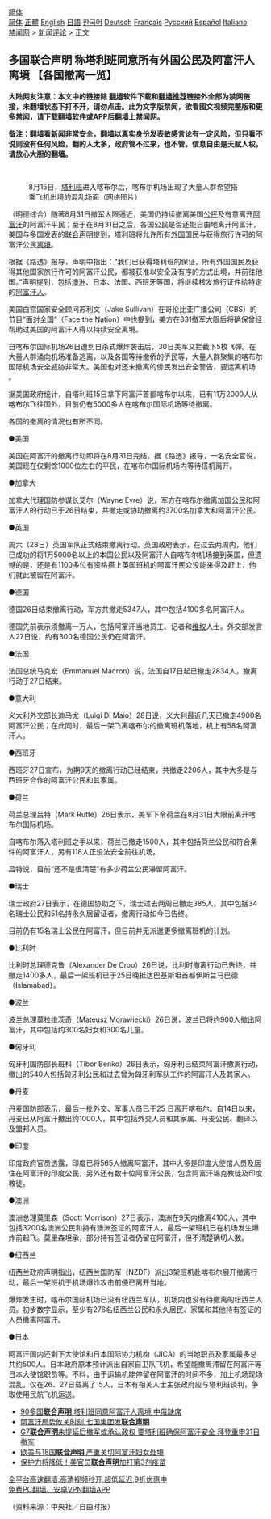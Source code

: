  <!-- 面包屑导航 --> <div class="breadcrumb"><!-- GTranslate: https://gtranslate.io/ -->  <div class="switcher notranslate">  <div class="selected">  <a href="#" onclick="return false;"> 简体</a>  </div>  <div class="option">  <a href="https://www.bannedbook.org" onclick="doGTranslate('zh-CN|zh-CN');jQuery('div.switcher div.selected a').html(jQuery(this).html());return false;" title="简体中文" class="nturl selected"> 简体</a>  <a href="https://www.bannedbook.org/zh-tw/" onclick="doGTranslate('zh-CN|zh-TW');jQuery('div.switcher div.selected a').html(jQuery(this).html());return false;" title="繁體中文" class="nturl"> 正體</a>  <a href="https://www.bannedbook.org/en/" onclick="doGTranslate('zh-CN|en');jQuery('div.switcher div.selected a').html(jQuery(this).html());return false;" title="English" class="nturl"> English</a>  <a href="https://www.bannedbook.org/ja/" onclick="doGTranslate('zh-CN|ja');jQuery('div.switcher div.selected a').html(jQuery(this).html());return false;" title="日本語" class="nturl"> 日語</a>  <a href="https://www.bannedbook.org/ko/" onclick="doGTranslate('zh-CN|ko');jQuery('div.switcher div.selected a').html(jQuery(this).html());return false;" title="한국어" class="nturl"> 한국어</a>  <a href="https://www.bannedbook.org/de/" onclick="doGTranslate('zh-CN|de');jQuery('div.switcher div.selected a').html(jQuery(this).html());return false;" title="Deutsch" class="nturl"> Deutsch</a>  <a href="https://www.bannedbook.org/fr/" onclick="doGTranslate('zh-CN|fr');jQuery('div.switcher div.selected a').html(jQuery(this).html());return false;" title="Français" class="nturl"> Français</a>  <a href="https://www.bannedbook.org/ru/" onclick="doGTranslate('zh-CN|ru');jQuery('div.switcher div.selected a').html(jQuery(this).html());return false;" title="Русский" class="nturl"> Русский</a>  <a href="https://www.bannedbook.org/es/" onclick="doGTranslate('zh-CN|es');jQuery('div.switcher div.selected a').html(jQuery(this).html());return false;" title="Español" class="nturl"> Español</a>  <a href="https://www.bannedbook.org/it/" onclick="doGTranslate('zh-CN|it');jQuery('div.switcher div.selected a').html(jQuery(this).html());return false;" title="Italiano" class="nturl"> Italiano</a>  </div>  </div>      <div class='breadcrumb-sub'><!-- Breadcrumb NavXT 6.3.0 --> <a href="https://www.bannedbook.org/" class="home">禁闻网</a> &gt; <a href="https://www.bannedbook.org/bnews/comments/" class="category">新闻评论</a> &gt; 正文</div></div><h2>多国联合声明 称塔利班同意所有外国公民及阿富汗人离境 【各国撤离一览】</h2> <p class="notice"><b>大陆网友注意：本文中的链接除 <a href="https://github.com/bannedbook/fanqiang" >翻墙</a>软件下载和<a href="https://github.com/killgcd/justmysocks/blob/master/README.md">翻墙推荐</a>链接外全部为禁网链接，未翻墙状态下打不开，请勿点击。此为文字版禁闻，欲看图文视频完整版和更多禁闻，请下载<a href="https://github.com/bannedbook/fanqiang">翻墙软件或APP</a>后翻墙上禁闻网。</p><p>备注：翻墙看新闻非常安全，翻墙以真实身份发表敏感言论有一定风险，但只看不说则没有任何风险，翻的人太多，政府管不过来，也不管。信息自由是天赋人权，请放心大胆的翻墙。</b></p>  <div class="entry"> <br /> <figure><a href="https://i2.wp.com/upload-images-bucket-v64rleca837do.s3.eu-west-1.amazonaws.com/wp-content/uploads/2021/08/22020744/20210816063519795.jpeg?fit=600%2C387&#038;ssl=1" data-caption="8月15日，塔利班进入喀布尔后，喀布尔机场出现了大量人群希望搭乘飞机出境的混乱场面（网络图片）"></a><figcaption class="wp-caption-text">8月15日，<a href="https://www.bannedbook.org/bnews/tag/%e5%a1%94%e5%88%a9%e7%8f%ad/" class="st_tag internal_tag" rel="tag" title="标签 塔利班 下的日志">塔利班</a>进入喀布尔后，喀布尔机场出现了大量人群希望搭乘飞机出境的混乱场面（网络图片）</figcaption></figure> <p>（明德综合）随著8月31日撤军大限逼近，美国仍持续撤离美国<a href="https://www.bannedbook.org/bnews/tag/%e5%85%ac%e6%b0%91/" class="st_tag internal_tag" rel="tag" title="标签 公民 下的日志">公民</a>及有意离开<a href="https://www.bannedbook.org/bnews/tag/%e9%98%bf%e5%af%8c%e6%b1%97/" class="st_tag internal_tag" rel="tag" title="标签 阿富汗 下的日志">阿富汗</a>的阿富汗平民；至于在8月31日之后，各国公民是否还能自由地离开阿富汗，美国与多国发表的<a href="https://www.bannedbook.org/bnews/tag/%E8%81%94%E5%90%88%E5%A3%B0%E6%98%8E/" class="st_tag internal_tag" rel="tag" title="标签 联合声明 下的日志">联合声明</a>提到，塔利班将允许所有<a href="https://www.bannedbook.org/bnews/tag/%e5%a4%96%e5%9b%bd/" class="st_tag internal_tag" rel="tag" title="标签 外国 下的日志">外国</a>国民与获得旅行许可的阿富汗公民<a href="https://www.bannedbook.org/bnews/tag/%E7%A6%BB%E5%A2%83/" class="st_tag internal_tag" rel="tag" title="标签 离境 下的日志">离境</a>。</p> <p>根据《路透》报导，声明中指出：“我们已获得塔利班的保证，所有外国国民及获得其他国家旅行许可的阿富汗公民，都被获准以安全及有序的方式出境，并前往他国。”声明提到，包括<a href="https://www.bannedbook.org/bnews/tag/%e6%be%b3%e6%b4%b2/" class="st_tag internal_tag" rel="tag" title="标签 澳洲 下的日志">澳洲</a>、日本、法国、西班牙等国，将继续核发旅行证件给特定的<a href="https://www.bannedbook.org/bnews/tag/%e9%98%bf%e5%af%8c%e6%b1%97%e4%ba%ba/" class="st_tag internal_tag" rel="tag" title="标签 阿富汗人 下的日志">阿富汗人</a>。</p> <p>美国白宫国家安全顾问苏利文（Jake Sullivan）在哥伦比亚广播公司（CBS）的节目“面对全国”（Face the Nation）中也提到，美方在831撤军大限后将确保曾经帮助过美国的阿富汗人得以持续安全离境。</p> <p>自喀布尔国际机场26日遭到自杀式爆炸袭击后，30日美军又拦截下5枚飞弹。在大量人群涌向机场准备逃离，以及各国等待撤侨的侨民等，大量人群聚集的喀布尔国际机场安全威胁非常大。美国也对还未撤离的侨民发出安全警告，要远离机场 。</p> <p>据美国政府统计，自塔利班15日拿下阿富汗首都喀布尔以来，已有11万2000人从喀布尔飞往国外，目前仍有5000多人在喀布尔国际机场等待撤离。</p> <p>各国的撤离的情况也有所不同。</p> <p>●美国</p> <p>美国在阿富汗的撤离行动即将在8月31日完结。据《路透》报导，一名安全官说，美国现在仅剩馀1000位左右的平民，在喀布尔国际机场内等待搭机离开。</p> <p>●加拿大</p> <p>加拿大代理国防参谋长艾尔（Wayne Eyre）说，军方在喀布尔撤离加国公民和阿富汗人的行动已于26日结束，共撤走或协助撤离约3700名加拿大和阿富汗公民。</p> <p>●英国</p>  <p>周六（28日）英国军队正式结束撤离行动。英国政府表示，在过去两周内，他们已成功的将1万5000名以上的本国公民以及阿富汗人自喀布尔机场接到英国，但遗憾的是，还是有1100多位有资格搭上英国班机的阿富汗民众没能来得及赶上，他们就此被留在阿富汗。</p> <p>●德国</p> <p>德国26日结束撤离行动，军方共撤走5347人，其中包括4100多名阿富汗人。</p> <p>德国先前表示须撤离一万人，包括阿富汗当地员工、记者和<span class='wp_keywordlink_affiliate'><a href="https://www.bannedbook.org/bnews/weiquan/" title="维权" target="_blank">维权</a></span>人士。外交部发言人27日说，约有300名德国公民仍在阿富汗。</p> <p>●法国</p> <p>法国总统马克宏（Emmanuel Macron）说，法国自17日起已撤走2834人，撤离行动于27日结束。</p> <p>●意大利</p> <p>义大利外交部长迪马尤（Luigi Di Maio）28日说，义大利最近几天已撤走4900名阿富汗公民；在此同时，最后一架飞离喀布尔的撤离班机落地，机上有58名阿富汗人。</p> <p>●西班牙</p> <p>西班牙27日宣布，为期9天的撤离行动已经结束，共撤走2206人，其中大多是与西班牙合作的阿富汗公民和其家属。</p> <p>●荷兰</p>  <p>荷兰总理吕特（Mark Rutte）26日表示，美军下令荷兰在8月31日大限前离开喀布尔国际机场。</p> <p>自喀布尔落入塔利班之手以来，荷兰已撤走1500人，其中包括荷兰公民和符合条件的阿富汗人，另有118人正设法安全前往机场。</p> <p>吕特说，目前“还不是很清楚”有多少荷兰公民滞留阿富汗。</p> <p>●瑞士</p> <p>瑞士政府27日表示，在德国协助之下，瑞士过去两周已撤走385人，其中包括34名瑞士公民和51名持永久居留证者，撤离行动如今已告终。</p> <p>目前仍有15名瑞士公民在阿富汗，但目前并无派遣更多撤离班机的计划。</p> <p>●比利时</p> <p>比利时总理德克鲁（Alexander De Croo）26日说，比利时撤离行动已告终，共撤走1400多人，最后一架班机已于25日晚抵达巴基斯坦首都伊斯兰马巴德（Islamabad）。</p> <p>●波兰</p> <p>波兰总理莫拉维茨奇（Mateusz Morawiecki）26日说，波兰已将约900人撤出阿富汗，其中包括约300名妇女和300名儿童。</p> <p>●匈牙利</p>  <p>匈牙利国防部长班科（Tibor Benko）26日表示，匈牙利已结束阿富汗撤离行动，撤出的540人包括匈牙利公民和过去曾为匈牙利军队工作的阿富汗人及其家人。</p> <p>●丹麦</p> <p>丹麦国防部表示，最后一批外交、军事人员已于25 日离开喀布尔。自14日以来，丹麦已从阿富汗撤出约1000人，其中包括外交人员和其家属、丹麦公民、翻译以及盟邦人员。</p> <p>●印度</p> <p>印度政府官员透露，印度已将565人撤离阿富汗，其中大多是印度大使馆人员及居住在阿富汗的印度公民，另外还有数十位阿富汗公民，包含阿富汗锡克教徒及印度教徒。</p> <p>●澳洲</p> <p>澳洲总理莫里森（Scott Morrison）27日表示，澳洲在9天内撤离4100人，其中包括3200名澳洲公民和持有澳洲签证的阿富汗人，最后一架班机已在机场发生爆炸前起飞。莫里森坦承，部分持有签证者仍留在阿富汗，但不清楚确切人数。</p> <p>●纽西兰</p> <p>纽西兰政府声明指出，纽西兰国防军（NZDF）派出3架班机赴喀布尔展开撤离行动，最后一架班机于机场爆炸攻击前便已离开当地。</p> <p>爆炸发生时，喀布尔国际机场已没有纽西兰军队，机场内也没有待撤离的纽西兰人员。初步数字显示，至少有276名纽西兰公民和永久居民、家属和其他持有签证的人员撤离阿富汗。</p> <p>●日本</p>  <p>阿富汗国内还剩下大使馆和日本国际协力机构（JICA）的当地职员及家属最多总共约500人。日本政府原本预计派出自家自卫队飞机，希望能撤离滞留在阿富汗等日本大使馆职员等。不料，由于运输机能停留在阿富汗的时间不多，加上机场现场混乱，仅在26、27日载离了15人，日本有相关人士主张政府应与塔利班谈判，争取使用民航飞机运送。</p> <ul class='op-related-articles' title='相关阅读'> <li><a href='https://www.bannedbook.org/bnews/comments/20210830/1615635.html' target='_blank'>90多国<b>联合声明</b> 塔利班同意阿富汗人离境 中俄缺席</a></li> <li><a href='https://www.bannedbook.org/bnews/comments/20210825/1613089.html' target='_blank'>阿富汗局势攸关时刻 七国集团发<b>联合声明</b></a></li> <li><a href='https://www.bannedbook.org/bnews/worldnews/20210825/1612517.html' target='_blank'>G7<b>联合声明</b>未提延后撤军或承认政权 要塔利班确保阿富汗安全 拜登重申31日撤军</a></li> <li><a href='https://www.bannedbook.org/bnews/bannedvideo/20210819/1609291.html' target='_blank'>欧美与18国<b>联合声明</b> 严重关切阿富汗妇女处境</a></li> <li><a href='https://www.bannedbook.org/bnews/comments/20210819/1608894.html' target='_blank'>保护力将降低！美官员<b>联合声明</b>加打第3剂疫苗</a></li> </ul> <p class="texttj"> <a href="https://github.com/bannedbook/fanqiang/wiki/V2ray%E6%9C%BA%E5%9C%BA" target="_blank">全平台高速翻墙:高清视频秒开,超低延迟,9折优惠中</a><br/> <a href="https://github.com/bannedbook/fanqiang/wiki/%E7%A6%81%E9%97%BB%E7%BD%91%E5%AE%89%E5%8D%93%E7%BF%BB%E5%A2%99%E6%96%B0%E9%97%BBAPP" target="_blank">免费PC翻墙、安卓VPN翻墙APP</a></p><p>（资料来源：中央社／自由时报）</p><a name='sharetosocial'></a>  <div style="margin-bottom:5px;padding-bottom:5px;clear:both"> <div id="archive-pix-1" class="banner-ads"> <!-- AuctionX Display platform tag START --> <div id="26318x728x90x621x_ADSLOT2" clicktrack="%%CLICK_URL_ESC%%"></div> <!-- AuctionX Display platform tag END --> </div> <div id="archive-pix-2" class="banner-ads"> <!-- AuctionX Display platform tag START --> <div id="26315x300x250x621x_ADSLOT2" clicktrack="%%CLICK_URL_ESC%%"></div> <!-- AuctionX Display platform tag END --> </div> </div>  <div id="archive-pix-1" class="banner-ads"> <!-- AuctionX Display platform tag START --> <div id="26318x728x90x621x_ADSLOT3" clicktrack="%%CLICK_URL_ESC%%"></div> <!-- AuctionX Display platform tag END --> </div> </div><!--END ENTRY--> 